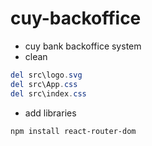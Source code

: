 # cuy-backoffice
- cuy bank backoffice system
- clean
```powershell
del src\logo.svg
del src\App.css
del src\index.css
```
- add libraries
```powershell
npm install react-router-dom
```